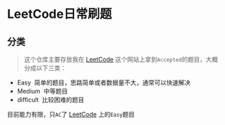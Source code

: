 # LeetCode日常刷题

## 分类
> 这个仓库主要存放我在 [LeetCode](https://leetcode.com/) 这个网站上拿到``Accepted``的题目，大概分成以下三类：

- Easy
  简单的题目，思路简单或者数据量不大，通常可以快速解决
- Medium
  中等题目
- difficult
  比较困难的题目

目前能力有限，只``AC``了 [LeetCode](https://leetcode.com/) 上的``Easy``题目
